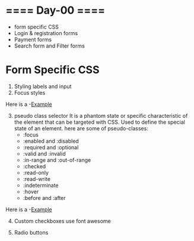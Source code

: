 # ==== Day-00 ====

* form specific CSS
* Login & registration forms
* Payment forms
* Search form and Filter forms

# Form Specific CSS
1. Styling labels and input
2. Focus styles  

Here is a -[Example](https://codepen.io/Dileep-royal/pen/OJorKRM)  

3. pseudo class selector
   It is a phantom state or specific characteristic of the element that can be targeted with CSS.
   Used to define the special state of an element.
   here are some of pseudo-classes:
   * :focus
   * :enabled and :disabled
   * :required and :optional
   * :valid and :invalid
   * :in-range and :out-of-range
   * :checked
   * :read-only
   * :read-write
   * :indeterminate
   * :hover
   * :before and :after   
 
Here is a -[Example](https://codepen.io/Dileep-royal/pen/ZEMwQxo)   

4. Custom checkboxes
 use font awesome
 
5. Radio buttons
